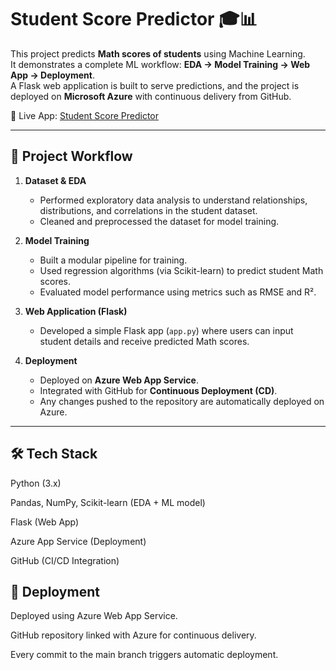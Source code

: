 # Student Score Predictor 🎓📊

This project predicts **Math scores of students** using Machine Learning.  
It demonstrates a complete ML workflow: **EDA → Model Training → Web App → Deployment**.  
A Flask web application is built to serve predictions, and the project is deployed on **Microsoft Azure** with continuous delivery from GitHub.

🔗 Live App: [Student Score Predictor](https://student-score.azurewebsites.net/)

---

## 📌 Project Workflow

1. **Dataset & EDA**  
   - Performed exploratory data analysis to understand relationships, distributions, and correlations in the student dataset.  
   - Cleaned and preprocessed the dataset for model training.  

2. **Model Training**  
   - Built a modular pipeline for training.  
   - Used regression algorithms (via Scikit-learn) to predict student Math scores.  
   - Evaluated model performance using metrics such as RMSE and R².  

3. **Web Application (Flask)**  
   - Developed a simple Flask app (`app.py`) where users can input student details and receive predicted Math scores.  

4. **Deployment**  
   - Deployed on **Azure Web App Service**.  
   - Integrated with GitHub for **Continuous Deployment (CD)**.  
   - Any changes pushed to the repository are automatically deployed on Azure.  

---

## 🛠 Tech Stack
Python (3.x)

Pandas, NumPy, Scikit-learn (EDA + ML model)

Flask (Web App)

Azure App Service (Deployment)

GitHub (CI/CD Integration)

## 🚀 Deployment
Deployed using Azure Web App Service.

GitHub repository linked with Azure for continuous delivery.

Every commit to the main branch triggers automatic deployment.